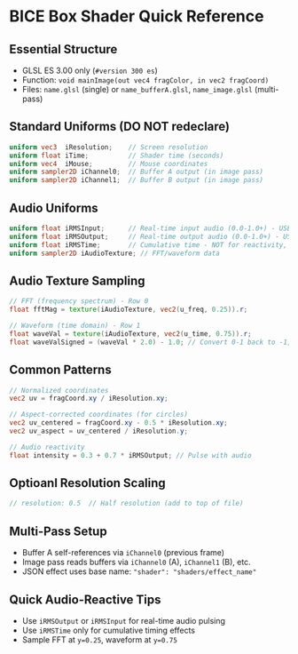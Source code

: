 # BICE Box Shader Quick Reference

## Essential Structure
- GLSL ES 3.00 only (`#version 300 es`)
- Function: `void mainImage(out vec4 fragColor, in vec2 fragCoord)`
- Files: `name.glsl` (single) or `name_bufferA.glsl`, `name_image.glsl` (multi-pass)

## Standard Uniforms (DO NOT redeclare)
```glsl
uniform vec3  iResolution;    // Screen resolution
uniform float iTime;          // Shader time (seconds)
uniform vec4  iMouse;         // Mouse coordinates
uniform sampler2D iChannel0;  // Buffer A output (in image pass)
uniform sampler2D iChannel1;  // Buffer B output (in image pass)
```

## Audio Uniforms
```glsl
uniform float iRMSInput;      // Real-time input audio (0.0-1.0+) - USE FOR REACTIVITY
uniform float iRMSOutput;     // Real-time output audio (0.0-1.0+) - USE FOR REACTIVITY
uniform float iRMSTime;       // Cumulative time - NOT for reactivity, grows with audio
uniform sampler2D iAudioTexture; // FFT/waveform data
```

## Audio Texture Sampling
```glsl
// FFT (frequency spectrum) - Row 0
float fftMag = texture(iAudioTexture, vec2(u_freq, 0.25)).r;

// Waveform (time domain) - Row 1
float waveVal = texture(iAudioTexture, vec2(u_time, 0.75)).r;
float waveValSigned = (waveVal * 2.0) - 1.0; // Convert 0-1 back to -1,1
```

## Common Patterns
```glsl
// Normalized coordinates
vec2 uv = fragCoord.xy / iResolution.xy;

// Aspect-corrected coordinates (for circles)
vec2 uv_centered = fragCoord.xy - 0.5 * iResolution.xy;
vec2 uv_aspect = uv_centered / iResolution.y;

// Audio reactivity
float intensity = 0.3 + 0.7 * iRMSOutput; // Pulse with audio
```

## Optioanl Resolution Scaling
```glsl
// resolution: 0.5  // Half resolution (add to top of file)
```

## Multi-Pass Setup
- Buffer A self-references via `iChannel0` (previous frame)
- Image pass reads buffers via `iChannel0` (A), `iChannel1` (B), etc.
- JSON effect uses base name: `"shader": "shaders/effect_name"`

## Quick Audio-Reactive Tips
- Use `iRMSOutput` or `iRMSInput` for real-time audio pulsing
- Use `iRMSTime` only for cumulative timing effects
- Sample FFT at `y=0.25`, waveform at `y=0.75`
